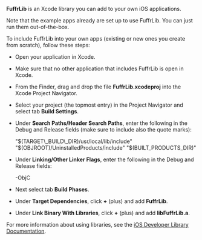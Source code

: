 **FuffrLib** is an Xcode library you can add to your own iOS applications.

Note that the example apps already are set up to use FuffrLib. You can just run them out-of-the-box.

To include FuffrLib into your own apps (existing or new ones you create from scratch), follow these steps:

* Open your application in Xcode.

* Make sure that no other application that includes FuffrLib is open in Xcode.

* From the Finder, drag and drop the file **FuffrLib.xcodeproj** into the Xcode Project Navigator.

* Select your project (the topmost entry) in the Project Navigator and select tab **Build Settings**.

* Under **Search Paths/Header Search Paths**, enter the following in the Debug and Release fields (make sure to include also the quote marks):

    "$(TARGET\_BUILD\_DIR)/usr/local/lib/include" "$(OBJROOT)/UninstalledProducts/include" "$(BUILT\_PRODUCTS\_DIR)"

* Under **Linking/Other Linker Flags**, enter the following in the Debug and Release fields:

    -ObjC

* Next select tab **Build Phases**.

* Under **Target Dependencies**, click **+** (plus) and add **FuffrLib**.

* Under **Link Binary With Libraries**, click **+** (plus) and add **libFuffrLib.a**.

For more information about using libraries, see the [iOS Developer Library Documentation](https://developer.apple.com/library/ios/technotes/iOSStaticLibraries/Articles/configuration.html#//apple_ref/doc/uid/TP40012554-CH3-SW1).
